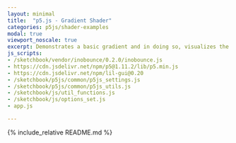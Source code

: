 ```yaml
---
layout: minimal
title:  "p5.js - Gradient Shader"
categories: p5js/shader-examples
modal: true
viewport_noscale: true
excerpt: Demonstrates a basic gradient and in doing so, visualizes the transformation performed in the vertex shader to move the origin to the top-left corner.
js_scripts:
- /sketchbook/vendor/inobounce/0.2.0/inobounce.js
- https://cdn.jsdelivr.net/npm/p5@1.11.2/lib/p5.min.js
- https://cdn.jsdelivr.net/npm/lil-gui@0.20
- /sketchbook/p5js/common/p5js_settings.js
- /sketchbook/p5js/common/p5js_utils.js
- /sketchbook/js/util_functions.js
- /sketchbook/js/options_set.js
- app.js

---
```


{% include_relative README.md %}

